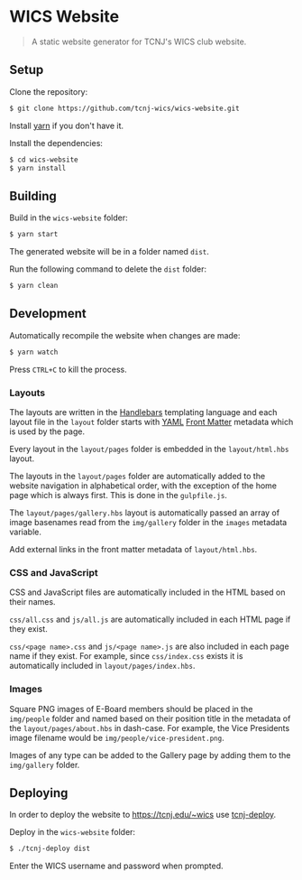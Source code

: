 # WICS Website

> A static website generator for TCNJ's WICS club website.

## Setup

Clone the repository:

```sh
$ git clone https://github.com/tcnj-wics/wics-website.git
```

Install [yarn](https://yarnpkg.com) if you don't have it.

Install the dependencies:

```sh
$ cd wics-website
$ yarn install
```

## Building

Build in the `wics-website` folder:

```sh
$ yarn start
```

The generated website will be in a folder named `dist`.

Run the following command to delete the `dist` folder:

```sh
$ yarn clean
```

## Development

Automatically recompile the website when changes are made:

```sh
$ yarn watch
```

Press `CTRL+C` to kill the process.

### Layouts

The layouts are written in the [Handlebars](http://handlebarsjs.com) templating language
and each layout file in the `layout` folder starts with [YAML](http://yaml.org) [Front Matter](https://jekyllrb.com/docs/front-matter) metadata which is used by the page.

Every layout in the `layout/pages` folder is embedded in the `layout/html.hbs` layout.

The layouts in the `layout/pages` folder are automatically added to the website navigation in alphabetical order, with the exception of the home page which is always first.
This is done in the `gulpfile.js`.

The `layout/pages/gallery.hbs` layout is automatically passed an array of image basenames read from the `img/gallery` folder in the `images` metadata variable.

Add external links in the front matter metadata of `layout/html.hbs`.

### CSS and JavaScript

CSS and JavaScript files are automatically included in the HTML based on their names.

`css/all.css` and `js/all.js` are automatically included in each HTML page if they exist.

`css/<page name>.css` and `js/<page name>.js` are also included in each page name if they exist.
For example, since `css/index.css` exists it is automatically included in `layout/pages/index.hbs`.

### Images

Square PNG images of E-Board members should be placed in the `img/people` folder and named based on their position title in the
metadata of the `layout/pages/about.hbs` in dash-case. For example, the Vice Presidents image filename would be `img/people/vice-president.png`.

Images of any type can be added to the Gallery page by adding them to the `img/gallery` folder.

## Deploying

In order to deploy the website to https://tcnj.edu/~wics use [tcnj-deploy](https://github.com/TomerAberbach/tcnj-deploy).

Deploy in the `wics-website` folder:

```sh
$ ./tcnj-deploy dist
```

Enter the WICS username and password when prompted.
